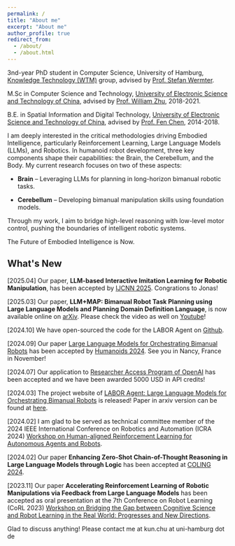 ```yaml
---
permalink: /
title: "About me"
excerpt: "About me"
author_profile: true
redirect_from: 
  - /about/
  - /about.html
---
```

3nd-year PhD student in Computer Science, University of Hamburg, [Knowledge Technology (WTM)](https://www.inf.uni-hamburg.de/en/inst/ab/wtm.html) group, advised by [Prof. Stefan Wermter](https://www.inf.uni-hamburg.de/en/inst/ab/wtm/people/wermter.html).

M.Sc in Computer Science and Technology, [University of Electronic Science and Technology of China](https://en.uestc.edu.cn/), advised by [Prof. William Zhu](https://scholar.google.com/citations?hl=zh-CN&user=GIwXoWAAAAAJ), 2018-2021.

B.E. in Spatial Information and Digital Technology, [University of Electronic Science and Technology of China](https://en.uestc.edu.cn/), advised by [Prof. Fen Chen](https://scholar.google.com/citations?hl=zh-CN&user=U0VZ1IkAAAAJ), 2014-2018.

I am deeply interested in the critical methodologies driving Embodied Intelligence, particularly Reinforcement Learning, Large Language Models (LLMs), and Robotics. In humanoid robot development, three key components shape their capabilities: the Brain, the Cerebellum, and the Body. My current research focuses on two of these aspects:

- **Brain** – Leveraging LLMs for planning in long-horizon bimanual robotic tasks.

- **Cerebellum** – Developing bimanual manipulation skills using foundation models.

Through my work, I aim to bridge high-level reasoning with low-level motor control, pushing the boundaries of intelligent robotic systems.

The Future of Embodied Intelligence is Now.

## What's New
[2025.04] Our paper, **LLM-based Interactive Imitation Learning for Robotic Manipulation**, has been accepted by [IJCNN 2025](https://2025.ijcnn.org/). Congrations to Jonas!

[2025.03] Our paper, **LLM+MAP: Bimanual Robot Task Planning using Large Language Models and Planning Domain Definition Language**, is now available online on [arXiv](https://arxiv.org/abs/2503.17309). Please check the video as well on [Youtube](https://youtu.be/i2j1WyNaBa8?si=NpHR0C8QjHB_cMdg)!


[2024.10] We have open-sourced the code for the LABOR Agent on [Github](https://github.com/Kchu/LABOR-Agent).


[2024.09] Our paper [Large Language Models for Orchestrating Bimanual Robots](https://labor-agent.github.io/) has been accepted by [Humanoids 2024](https://2024.ieee-humanoids.org/). See you in Nancy, France in November!

[2024.07] Our application to [Researcher Access Program of OpenAI](https://openai.com/form/researcher-access-program/) has been accepted and we have been awarded 5000 USD in API credits!

[2024.03] The project website of [LABOR Agent: Large Language Models for Orchestrating Bimanual Robots](https://labor-agent.github.io/) is released! Paper in arxiv version can be found at [here](https://arxiv.org/abs/2404.02018).

[2024.02] I am glad to be served as technical committee member of the 2024 IEEE International Conference on
Robotics and Automation (ICRA 2024) [Workshop on Human-aligned Reinforcement Learning for Autonomous Agents and Robots](https://harlworkshop.github.io/index.html).

[2024.02] Our paper **Enhancing Zero-Shot Chain-of-Thought Reasoning in Large Language Models through Logic** has been accepted at [COLING 2024](https://lrec-coling-2024.org/).

[2023.11] Our paper **Accelerating Reinforcement Learning of Robotic Manipulations via Feedback from Large Language Models** has been accepted as oral presentation at the 7th Conference on Robot Learning (CoRL 2023) [Workshop on Bridging the Gap between Cognitive Science and Robot Learning in the Real World: Progresses and New Directions](https://yantianzha.github.io/crl.github.io/).

Glad to discuss anything! Please contact me at kun.chu at uni-hamburg dot de